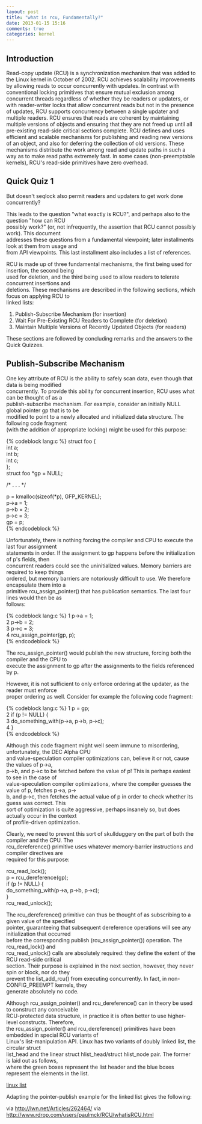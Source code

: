 ```yaml
---
layout: post
title: "what is rcu, Fundamentally?"
date: 2013-01-15 15:16
comments: true
categories: kernel
---
```


## Introduction
Read-copy update (RCU) is a synchronization mechanism that was added to the Linux kernel in October of 2002. RCU achieves scalability improvements by allowing reads to occur concurrently with updates. In contrast with conventional locking primitives that ensure mutual exclusion among concurrent threads regardless of whether they be readers or updaters, or with reader-writer locks that allow concurrent reads but not in the presence of updates, RCU supports concurrency between a single updater and multiple readers. RCU ensures that reads are coherent by maintaining multiple versions of objects and ensuring that they are not freed up until all pre-existing read-side critical sections complete. RCU defines and uses efficient and scalable mechanisms for publishing and reading new versions of an object, and also for deferring the collection of old versions. These mechanisms distribute the work among read and update paths in such a way as to make read paths extremely fast. In some cases (non-preemptable kernels), RCU's read-side primitives have zero overhead.
<!--more-->

## Quick Quiz 1
But doesn't seqlock also permit readers and updaters to get work done concurrently?

This leads to the question "what exactly is RCU?", and perhaps also to the question "how can RCU                
possibly work?" (or, not infrequently, the assertion that RCU cannot possibly work). This document              
addresses these questions from a fundamental viewpoint; later installments look at them from usage and          
from API viewpoints. This last installment also includes a list of references.                                  

RCU is made up of three fundamental mechanisms, the first being used for insertion, the second being            
used for deletion, and the third being used to allow readers to tolerate concurrent insertions and              
deletions. These mechanisms are described in the following sections, which focus on applying RCU to             
linked lists:                                                                                                   

1. Publish-Subscribe Mechanism (for insertion)                                                                 
2. Wait For Pre-Existing RCU Readers to Complete (for deletion)                                                
3. Maintain Multiple Versions of Recently Updated Objects (for readers)                                        

These sections are followed by concluding remarks and the answers to the Quick Quizzes.                         

## Publish-Subscribe Mechanism                                                                                     

One key attribute of RCU is the ability to safely scan data, even though that data is being modified            
concurrently. To provide this ability for concurrent insertion, RCU uses what can be thought of as a            
publish-subscribe mechanism. For example, consider an initially NULL global pointer gp that is to be            
modified to point to a newly allocated and initialized data structure. The following code fragment              
(with the addition of appropriate locking) might be used for this purpose:                                      

{% codeblock lang:c %}
struct foo {                                                                                                
    int a;                                                                                                    
    int b;                                                                                                    
    int c;                                                                                                    
};                                                                                                          
struct foo *gp = NULL;                                                                                      

/* . . . */                                                                                                 

p = kmalloc(sizeof(*p), GFP_KERNEL);                                                                        
p->a = 1;                                                                                                   
p->b = 2;                                                                                                   
p->c = 3;                                                                                                   
gp = p;                                                                                                     
{% endcodeblock %}

Unfortunately, there is nothing forcing the compiler and CPU to execute the last four assignment                
statements in order. If the assignment to gp happens before the initialization of p's fields, then              
concurrent readers could see the uninitialized values. Memory barriers are required to keep things              
ordered, but memory barriers are notoriously difficult to use. We therefore encapsulate them into a             
primitive rcu_assign_pointer() that has publication semantics. The last four lines would then be as             
follows:                                                                                                        

{% codeblock lang:c %}
1 p->a = 1;                                                                                                   
2 p->b = 2;                                                                                                   
3 p->c = 3;                                                                                                   
4 rcu_assign_pointer(gp, p);                                                                                  
{% endcodeblock %}

The rcu_assign_pointer() would publish the new structure, forcing both the compiler and the CPU to              
execute the assignment to gp after the assignments to the fields referenced by p.                               

However, it is not sufficient to only enforce ordering at the updater, as the reader must enforce               
proper ordering as well. Consider for example the following code fragment:                                      

{% codeblock lang:c %}
1 p = gp;                                                                                                     
2 if (p != NULL) {                                                                                            
3   do_something_with(p->a, p->b, p->c);                                                                      
4 }                                                                                                           
{% endcodeblock %}

Although this code fragment might well seem immune to misordering, unfortunately, the DEC Alpha CPU             
and value-speculation compiler optimizations can, believe it or not, cause the values of p->a,            
p->b, and p->c to be fetched before the value of p! This is perhaps easiest to see in the case of               
value-speculation compiler optimizations, where the compiler guesses the value of p, fetches p->a, p->          
b, and p->c, then fetches the actual value of p in order to check whether its guess was correct. This           
sort of optimization is quite aggressive, perhaps insanely so, but does actually occur in the context           
of profile-driven optimization.                                                                                 

Clearly, we need to prevent this sort of skullduggery on the part of both the compiler and the CPU. The         
rcu_dereference() primitive uses whatever memory-barrier instructions and compiler directives are               
required for this purpose:                                                                                      

rcu_read_lock();                                                                                            
p = rcu_dereference(gp);                                                                                    
if (p != NULL) {                                                                                            
  do_something_with(p->a, p->b, p->c);                                                                      
}                                                                                                           
rcu_read_unlock();                                                                                          

The rcu_dereference() primitive can thus be thought of as subscribing to a given value of the specified         
pointer, guaranteeing that subsequent dereference operations will see any initialization that occurred          
before the corresponding publish (rcu_assign_pointer()) operation. The rcu_read_lock() and                      
rcu_read_unlock() calls are absolutely required: they define the extent of the RCU read-side critical           
section. Their purpose is explained in the next section, however, they never spin or block, nor do they         
prevent the list_add_rcu() from executing concurrently. In fact, in non-CONFIG_PREEMPT kernels, they            
generate absolutely no code.                                                                                    

Although rcu_assign_pointer() and rcu_dereference() can in theory be used to construct any conceivable          
RCU-protected data structure, in practice it is often better to use higher-level constructs. Therefore,         
the rcu_assign_pointer() and rcu_dereference() primitives have been embedded in special RCU variants of         
Linux's list-manipulation API. Linux has two variants of doubly linked list, the circular struct                
list_head and the linear struct hlist_head/struct hlist_node pair. The former is laid out as follows,           
where the green boxes represent the list header and the blue boxes represent the elements in the list.          

[linux list](http://lwn.net/images/ns/kernel/rcu/Linux_list.jpg)

Adapting the pointer-publish example for the linked list gives the following:                                   

via http://lwn.net/Articles/262464/
via http://www.rdrop.com/users/paulmck/RCU/whatisRCU.html
